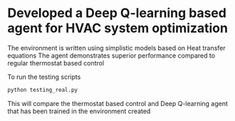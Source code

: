# Developed a Deep Q-learning based agent for HVAC system optimization

The environment is written using simplistic models based on Heat transfer equations
The agent demonstrates superior performance compared to regular thermostat based control

To run the testing scripts
```python
python testing_real.py
```

This will compare the thermostat based control and Deep Q-learning agent that has been trained in the environment created


